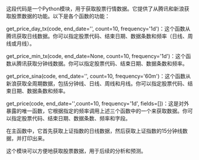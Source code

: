 这段代码是一个Python模块，用于获取股票行情数据。它提供了从腾讯和新浪获取股票数据的功能。以下是各个函数的功能：

get_price_day_tx(code, end_date='', count=10, frequency='1d')：这个函数从腾讯获取日线数据。你可以指定股票代码、结束日期、数据条数和频率（日线、周线或月线）。

get_price_min_tx(code, end_date=None, count=10, frequency='1d')：这个函数从腾讯获取分钟线数据。你可以指定股票代码、结束日期、数据条数和频率。

get_price_sina(code, end_date='', count=10, frequency='60m')：这个函数从新浪获取全周期数据，包括分钟线、日线、周线和月线。你可以指定股票代码、结束日期、数据条数和频率。

get_price(code, end_date='',count=10, frequency='1d', fields=[])：这是对外暴露的唯一函数，它根据指定的频率调用上述三个函数中的一个来获取数据。你可以指定股票代码、结束日期、数据条数、频率和字段。

在主函数中，它首先获取上证指数的日线数据，然后获取上证指数的15分钟线数据，并打印出来。

这个模块可以方便地获取股票数据，用于后续的分析和预测。